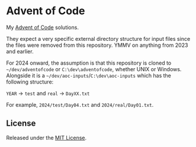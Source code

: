 # Advent of Code

My [Advent of Code](http://adventofcode.com) solutions.

They expect a very specific external directory structure for input files since the files were removed 
from this repository. YMMV on anything from 2023 and earlier.

For 2024 onward, the assumption is that this repository is cloned to `~/dev/adventofcode` or 
`C:\dev\adventofcode`, whether UNIX or Windows. Alongside it is a `~/dev/aoc-inputs`/`C:\dev\aoc-inputs` 
which has the following structure:

`YEAR` -> `test` and `real` -> `DayXX.txt`

For example, `2024/test/Day04.txt` and `2024/real/Day01.txt`.

## License

Released under the [MIT License](http://rnelson.mit-license.org).

